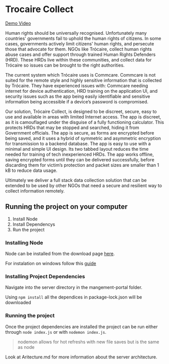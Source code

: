 # Trocaire Collect

[Demo Video](https://drive.google.com/drive/u/1/folders/1D6w19FYvGhq6_eNTQ6XZjkwR9aeTf5DZ)

Human rights should be universally recognised. Unfortunately many countries' governments fail to uphold the human rights of citizens. In some cases, governments actively limit citizens' human rights, and persecute those that advocate for them. NGOs like Trócaire, collect human rights abuse cases and offer support through trained Human Rights Defenders (HRD). These HRDs live within these communities, and collect data for Trócaire so issues can be brought to the right authorities. 

The current system which Trócaire uses is Commcare. Commcare is not suited for the remote style and highly sensitive information that is collected by Trócaire. They have experienced issues with: Commcare needing internet for device authentication, HRD training on the application UI, and security issues such as the app being easily identifiable and sensitive information being accessible if a device’s password is compromised. 

Our solution, Trócaire Collect, is designed to be discreet, secure, easy to use and available in areas with limited Internet access. The app is discreet, as it is camouflaged under the disguise of a fully functioning calculator. This protects HRDs that may be stopped and searched, hiding it from Government officials. The app is secure, as forms are encrypted before being saved, and it uses a hybrid of symmetric and asymmetric encryption for transmission to a backend database. The app is easy to use with a minimal and simple UI design. Its two tabbed layout reduces the time needed for training of tech inexperienced HRDs. The app works offline, saving encrypted forms until they can be delivered successfully, before discarding them for victim’s protection and packet sizes are smaller than 1 kB to reduce data usage. 

Ultimately we deliver a full stack data collection solution that can be extended to be used by other NGOs that need a secure and resilient way to collect information remotely.


## Running the project on your computer

1. Install Node
2. Install Dependencys
3. Run the project

### Installing Node

Node can be installed from the download page [here](https://nodejs.org/en/download/).

For instalation on windows follow this [guide](https://phoenixnap.com/kb/install-node-js-npm-on-windows)

### Installing Project Dependencies

Navigate into the server directory in the mangement-portal folder.

Using `npm install` all the dependices in package-lock.json will be downloaded

### Running the project

Once the project dependencies are installed the project can be run either through `node index.js` or with `nodemon index.js`.

> nodemon allows for hot refreshs with new file saves but is the same as node

Look at Aritecture.md for more information about the server architecture.
